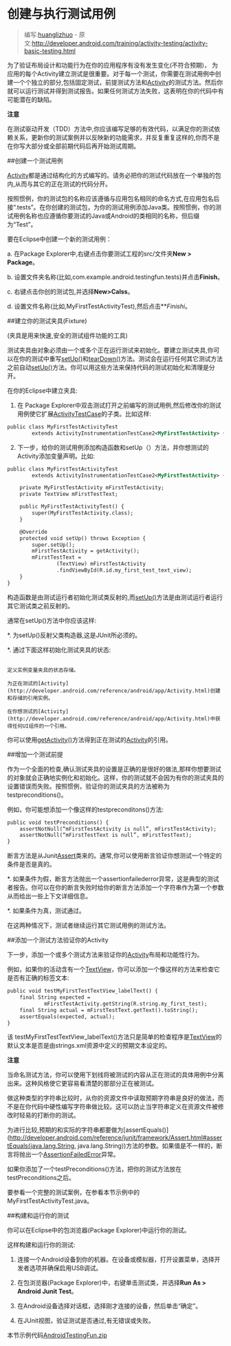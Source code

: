 # 创建与执行测试用例

> 编写:[huanglizhuo](https://github.com/huanglizhuo) - 原文:<http://developer.android.com/training/activity-testing/activity-basic-testing.html>

为了验证布局设计和功能行为在你的应用程序有没有发生变化(不符合预期)， 为应用的每个Activity建立测试是很重要。对于每一个测试，你需要在测试用例中创建一个个独立的部分,包括固定测试，前提测试方法和[Activity](http://developer.android.com/reference/android/app/Activity.html)的测试方法。然后你就可以运行测试并得到测试报告。如果任何测试方法失败，这表明在你的代码中有可能潜在的缺陷。

**注意**

在测试驱动开发（TDD）方法中,你应该编写足够的有效代码，以满足你的测试依赖关系，更新你的测试案例并以反映新的功能需求，并反复重复这样的,你而不是在你写大部分或全部前期代码后再开始测试周期。

##创建一个测试用例

[Activity](http://developer.android.com/reference/android/app/Activity.html)都是通过结构化的方式编写的。请务必把你的测试代码放在一个单独的包内,从而与其它的正在测试的代码分开。

按照惯例，你的测试包的名称应该遵循与应用包名相同的命名方式,在应用包名后接“.tests”。在你创建的测试包，为你的测试用例添加Java类。按照惯例，你的测试用例名称也应遵循你要测试的Java或Android的类相同的名称，但后缀为“Test”。

要在Eclipse中创建一个新的测试用例：

a. 在Package Explorer中,右键点击你要测试工程的src/文件夹**New > Package**。

b. 设置文件夹名称(比如,com.example.android.testingfun.tests)并点击**Finish**。

c. 右键点击你创的测试包,并选择**New>Calss**。

d. 设置文件名称(比如,MyFirstTestActivityTest),然后点击***Finishi*。

##建立你的测试夹具(Fixture)

(夹具是用来快速,安全的测试组件功能的工具)

测试夹具由对象必须由一个或多个正在运行测试来初始化。要建立测试夹具,你可以在你的测试中重写[setUp()](http://developer.android.com/reference/junit/framework/TestCase.html#setUp())和[tearDown()](http://developer.android.com/reference/junit/framework/TestCase.html#tearDown())方法。测试会在运行任何其它测试方法之前自动[setUp()](http://developer.android.com/reference/junit/framework/TestCase.html#setUp())方法。你可以用这些方法来保持代码的测试初始化和清理是分开。

在你的Eclipse中建立夹具:

1. 在 Package Explorer中双击测试打开之前编写的测试用例,然后修改你的测试用例使它扩展[ActivityTestCase](http://developer.android.com/reference/android/test/ActivityTestCase.html)的子类。比如这样:

```xml
public class MyFirstTestActivityTest
        extends ActivityInstrumentationTestCase2<MyFirstTestActivity> {
```

2. 下一步，给你的测试用例添加构造函数和setUp（）方法，并你想测试的Activity添加变量声明。比如:

```xml
public class MyFirstTestActivityTest
        extends ActivityInstrumentationTestCase2<MyFirstTestActivity> {

    private MyFirstTestActivity mFirstTestActivity;
    private TextView mFirstTestText;

    public MyFirstTestActivityTest() {
        super(MyFirstTestActivity.class);
    }

    @Override
    protected void setUp() throws Exception {
        super.setUp();
        mFirstTestActivity = getActivity();
        mFirstTestText =
                (TextView) mFirstTestActivity
                .findViewById(R.id.my_first_test_text_view);
    }
}
```

构造函数是由测试运行者初始化测试类反射的,而[setUp()](http://developer.android.com/reference/junit/framework/TestCase.html#setUp())方法是由测试运行者运行其它测试类之前反射的。

通常在setUp()方法中你应该这样:

*. 为setUp()反射父类构造器,这是JUnit所必须的。

*. 通过下面这样初始化测试夹具的状态:

```xlm

定义实例变量夹具的状态存储。

为正在测试的[Activity](http://developer.android.com/reference/android/app/Activity.html)创建和存储的引用实例。

在你想测试的[Activity](http://developer.android.com/reference/android/app/Activity.html)中获得任何UI组件的一个引用。

```

你可以使用[getActivity()](http://developer.android.com/reference/android/test/ActivityInstrumentationTestCase2.html#getActivity())方法得到正在测试的[Activity](http://developer.android.com/reference/android/app/Activity.html)的引用。

##增加一个测试前提

作为一个全面的检查,确认测试夹具的设置是正确的是很好的做法,那样你想要测试的对象就会正确地实例化和初始化。这样，你的测试就不会因为有你的测试夹具的设置错误而失败。按照惯例，验证你的测试夹具的方法被称为testpreconditions()。

例如，你可能想添加一个像这样的testpreconditons()方法:

```xml
public void testPreconditions() {
    assertNotNull(“mFirstTestActivity is null”, mFirstTestActivity);
    assertNotNull(“mFirstTestText is null”, mFirstTestText);
}
```

断言方法是从Junit[Assert](http://developer.android.com/reference/junit/framework/Assert.html)类来的。通常,你可以使用断言验证你想测试一个特定的条件是否是真的。

*. 如果条件为假，断言方法抛出一个assertionfailederror异常，这是典型的测试者报告。你可以在你的断言失败时给你的断言方法添加一个字符串作为第一个参数从而给出一些上下文详细信息。

*. 如果条件为真，测试通过。

在这两种情况下，测试者继续运行其它测试用例的测试方法。

##添加一个测试方法验证你的Activity

下一步，添加一个或多个测试方法来验证你的[Activity](http://developer.android.com/reference/android/app/Activity.html)布局和功能性行为。

例如，如果你的活动含有一个[TextView](http://developer.android.com/reference/android/widget/TextView.html)，你可以添加一个像这样的方法来检查它是否有正确的标签文本:

```xml
public void testMyFirstTestTextView_labelText() {
    final String expected =
            mFirstTestActivity.getString(R.string.my_first_test);
    final String actual = mFirstTestText.getText().toString();
    assertEquals(expected, actual);
}
```

该 testMyFirstTestTextView_labelText()方法只是简单的检查程序是[TextView](http://developer.android.com/reference/android/widget/TextView.html)的默认文本是否是由strings.xml资源中定义的预期文本设定的。

**注意**

当命名测试方法，你可以使用下划线将被测试的内容从正在测试的具体用例中分离出来。这种风格使它更容易看清楚的那部分正在被测试。

做这种类型的字符串比较时，从你的资源文件中读取预期字符串是良好的做法，而不是在你代码中硬性编写字符串做比较。这可以防止当字符串定义在资源文件被修改时轻易的打断你的测试。

为进行比较,预期的和实际的字符串都要做为[assertEquals()](http://developer.android.com/reference/junit/framework/Assert.html#assertEquals(java.lang.String, java.lang.String))方法的参数。如果值是不一样的，断言将抛出一个[AssertionFailedError](http://developer.android.com/reference/junit/framework/AssertionFailedError.html)异常。

如果你添加了一个testPreconditions()方法，把你的测试方法放在testPreconditions之后。

要参看一个完整的测试案例，在参看本节示例中的MyFirstTestActivityTest.java。

##构建和运行你的测试

你可以在Eclipse中的包浏览器(Package Explorer)中运行你的测试。

这样构建和运行你的测试:

1. 连接一个Android设备到你的机器。在设备或模拟器，打开设置菜单，选择开发者选项并确保启用USB调试。

2. 在包浏览器(Package Explorer)中，右键单击测试类，并选择**Run As > Android Junit Test**。

3. 在Android设备选择对话框，选择刚才连接的设备，然后单击“确定”。

4. 在JUnit视图，验证测试是否通过,有无错误或失败。


本节示例代码[AndroidTestingFun.zip](http://developer.android.com/shareables/training/AndroidTestingFun.zip)
